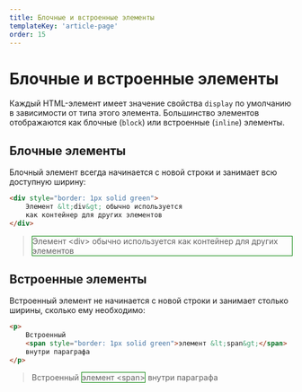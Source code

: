 ```yaml
---
title: Блочные и встроенные элементы
templateKey: 'article-page'
order: 15
---
```


# Блочные и встроенные элементы

Каждый HTML-элемент имеет значение свойства `display` по умолчанию в зависимости от типа этого элемента. Большинство элементов отображаются как блочные (`block`) или встроенные (`inline`) элементы.

## Блочные элементы

Блочный элемент всегда начинается с новой строки и занимает всю доступную ширину:

```html
<div style="border: 1px solid green">
    Элемент &lt;div&gt; обычно используется
    как контейнер для других элементов
</div>
```

> <div style="border: 1px solid green">
>    Элемент &lt;div&gt; обычно используется
>    как контейнер для других элементов
> </div>

## Встроенные элементы

Встроенный элемент не начинается с новой строки и занимает столько ширины, сколько ему необходимо:

```html
<p>
    Встроенный
    <span style="border: 1px solid green">элемент &lt;span&gt;</span>
    внутри параграфа
</p>
```

> <p>
>    Встроенный <span style="border: 1px solid green">элемент &lt;span&gt;</span>
>    внутри параграфа
> </p>
